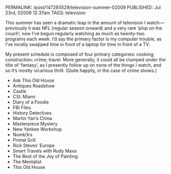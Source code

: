 PERMALINK: /post/147293529/television-summer-02009
PUBLISHED: Jul 23rd, 02009 12:37am
TAGS: television

This summer has seen a dramatic leap in the amount of television I
watch — previously it was <abbr class='smallcaps'>NFL</abbr> (regular season
onward) and a very rare ‘plop on the couch’; now I’ve begun regularly watching
as much as twenty-two programs each week. I’d say the primary factor is my
computer trouble, as I’ve mostly swapped time in front of a laptop for time in
front of a <abbr class='smallcaps'>TV</abbr>.

My present schedule is composed of four primary categories: cooking;
construction; crime; travel. More generally, it could all be clumped under the
title of ‘fantasy’, as I presently follow up on none of the things I watch, and
so it’s mostly vicarious thrill. (Quite happily, in the case of crime shows.)

* <span class='programme'>Ask This Old House</span>
* <span class='programme'>Antiques Roadshow</span>
* <span class='programme'>Castle</span>
* <span class='programme'><abbr class='smallcaps'>CSI</abbr>: Miami</span>
* <span class='programme'>Diary of a Foodie</span>
* <span class='programme'><abbr class='smallcaps'>FBI</abbr> Files</span>
* <span class='programme'>History Detectives</span>
* <span class='programme'>Martin Yan’s China</span>
* <span class='programme'>Masterpiece Mystery</span>
* <span class='programme'>New Yankee Workshop</span>
* <span class='programme'>Numb3rs</span>
* <span class='programme'>Primal Grill</span>
* <span class='programme'><span class='person'>Rick Steves</span>’ Europe</span>
* <span class='programme'>Smart Travels with <span class='person'>Rudy Maxa</span> </span>
* <span class='programme'>The Best of the Joy of Painting</span>
* <span class='programme'>The Mentalist</span>
* <span class='programme'>This Old House</span>
